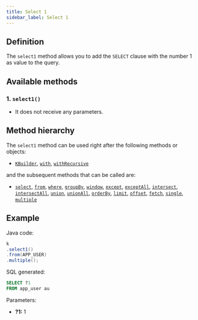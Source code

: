 ```yaml
---
title: Select 1
sidebar_label: Select 1
---
```


## Definition

The `select1` method allows you to add the `SELECT` clause with the number 1 as value to the query.

## Available methods

### 1. `select1()`

- It does not receive any parameters.

## Method hierarchy

The `select1` method can be used right after the following methods or objects:

- [`KBuilder`](/docs/get-started/installation/springboot-jdbc#ready-to-use), [`with`](/docs/select-statement/with), [`withRecursive`](/docs/select-statement/with)

and the subsequent methods that can be called are:

- [`select`](/docs/select-statement/select/), [`from`](/docs/select-statement/from/), [`where`](/docs/select-statement/where/), [`groupBy`](/docs/select-statement/group-by/), [`window`](/docs/select-statement/window/), [`except`](/docs/select-statement/combining/except), [`exceptAll`](/docs/select-statement/combining/except-all), [`intersect`](/docs/select-statement/combining/intersect), [`intersectAll`](/docs/select-statement/combining/intersect-all), [`union`](/docs/select-statement/combining/union), [`unionAll`](/docs/select-statement/combining/union-all), [`orderBy`](/docs/select-statement/order-by/), [`limit`](/docs/select-statement/limit), [`offset`](/docs/select-statement/offset), [`fetch`](/docs/select-statement/fetch/), [`single`](/docs/select-statement/select/), [`multiple`](/docs/select-statement/select/)

## Example

Java code:

```java
k
.select1()
.from(APP_USER)
.multiple();
```

SQL generated:

```sql
SELECT ?1
FROM app_user au
```

Parameters:

- **?1:** 1